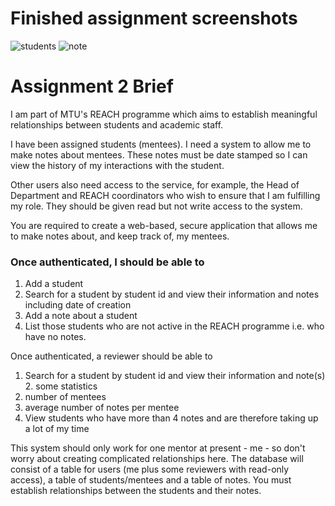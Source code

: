 
# Finished assignment screenshots
![students](https://user-images.githubusercontent.com/44726497/155116748-5e3509a6-bdd3-4d16-a4f2-3c0a6f8d993d.PNG)
![note](https://user-images.githubusercontent.com/44726497/155116933-51763979-a331-4e58-8c90-6b20604c8b85.PNG)

# Assignment 2 Brief

I am part of MTU's REACH programme which aims to establish meaningful 
relationships between students and academic staff.  

I have been assigned students (mentees). I need a system to allow me to make notes 
about mentees. These notes must be date stamped so I can view the history of my 
interactions with the student. 

Other users also need access to the service, for example, the Head of Department 
and REACH coordinators who wish to ensure that I am fulfilling my role. They should 
be given read but not write access to the system. 

You are required to create a web-based, secure application that allows me to make 
notes about, and keep track of, my mentees.  

### Once authenticated, I should be able to 
1.   Add a student 
2.   Search for a student by student id and view their information and notes including date of creation 
3.   Add a note about a student 
4.   List those students who are not active in the REACH programme i.e. who have no notes. 

Once authenticated, a reviewer should be able to 
1.   Search for a student by student id and view their information and note(s) 2.   some statistics 
1.   number of mentees 
2.   average number of notes per mentee 
3.   View students who have more than 4 notes and are therefore taking up a 
lot of my time 

This system should only work for one mentor at present - me - so don't worry about 
creating complicated relationships here. The database will consist of a table for users 
(me plus some reviewers with read-only access), a table of students/mentees and a 
table of notes. You must establish relationships between the students and their notes. 
